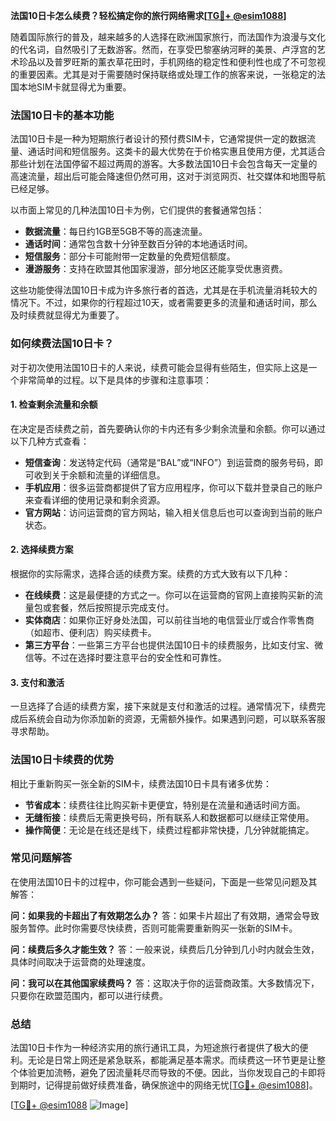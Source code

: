 **法国10日卡怎么续费？轻松搞定你的旅行网络需求[[TG💪+ @esim1088](https://t.me/s/esim1088)]**

随着国际旅行的普及，越来越多的人选择在欧洲国家旅行，而法国作为浪漫与文化的代名词，自然吸引了无数游客。然而，在享受巴黎塞纳河畔的美景、卢浮宫的艺术珍品以及普罗旺斯的薰衣草花田时，手机网络的稳定性和便利性也成了不可忽视的重要因素。尤其是对于需要随时保持联络或处理工作的旅客来说，一张稳定的法国本地SIM卡就显得尤为重要。

### 法国10日卡的基本功能

法国10日卡是一种为短期旅行者设计的预付费SIM卡，它通常提供一定的数据流量、通话时间和短信服务。这类卡的最大优势在于价格实惠且使用方便，尤其适合那些计划在法国停留不超过两周的游客。大多数法国10日卡会包含每天一定量的高速流量，超出后可能会降速但仍然可用，这对于浏览网页、社交媒体和地图导航已经足够。

以市面上常见的几种法国10日卡为例，它们提供的套餐通常包括：

- **数据流量**：每日约1GB至5GB不等的高速流量。
- **通话时间**：通常包含数十分钟至数百分钟的本地通话时间。
- **短信服务**：部分卡可能附带一定数量的免费短信额度。
- **漫游服务**：支持在欧盟其他国家漫游，部分地区还能享受优惠资费。

这些功能使得法国10日卡成为许多旅行者的首选，尤其是在手机流量消耗较大的情况下。不过，如果你的行程超过10天，或者需要更多的流量和通话时间，那么及时续费就显得尤为重要了。

### 如何续费法国10日卡？

对于初次使用法国10日卡的人来说，续费可能会显得有些陌生，但实际上这是一个非常简单的过程。以下是具体的步骤和注意事项：

#### 1. **检查剩余流量和余额**
在决定是否续费之前，首先要确认你的卡内还有多少剩余流量和余额。你可以通过以下几种方式查看：

- **短信查询**：发送特定代码（通常是“BAL”或“INFO”）到运营商的服务号码，即可收到关于余额和流量的详细信息。
- **手机应用**：很多运营商都提供了官方应用程序，你可以下载并登录自己的账户来查看详细的使用记录和剩余资源。
- **官方网站**：访问运营商的官方网站，输入相关信息后也可以查询到当前的账户状态。

#### 2. **选择续费方案**
根据你的实际需求，选择合适的续费方案。续费的方式大致有以下几种：

- **在线续费**：这是最便捷的方式之一。你可以在运营商的官网上直接购买新的流量包或套餐，然后按照提示完成支付。
- **实体商店**：如果你正好身处法国，可以前往当地的电信营业厅或合作零售商（如超市、便利店）购买续费卡。
- **第三方平台**：一些第三方平台也提供法国10日卡的续费服务，比如支付宝、微信等。不过在选择时要注意平台的安全性和可靠性。

#### 3. **支付和激活**
一旦选择了合适的续费方案，接下来就是支付和激活的过程。通常情况下，续费完成后系统会自动为你添加新的资源，无需额外操作。如果遇到问题，可以联系客服寻求帮助。

### 法国10日卡续费的优势

相比于重新购买一张全新的SIM卡，续费法国10日卡具有诸多优势：

- **节省成本**：续费往往比购买新卡更便宜，特别是在流量和通话时间方面。
- **无缝衔接**：续费后无需更换号码，所有联系人和数据都可以继续正常使用。
- **操作简便**：无论是在线还是线下，续费过程都非常快捷，几分钟就能搞定。

### 常见问题解答

在使用法国10日卡的过程中，你可能会遇到一些疑问，下面是一些常见问题及其解答：

**问：如果我的卡超出了有效期怎么办？**
答：如果卡片超出了有效期，通常会导致服务暂停。此时你需要尽快续费，否则可能需要重新购买一张新的SIM卡。

**问：续费后多久才能生效？**
答：一般来说，续费后几分钟到几小时内就会生效，具体时间取决于运营商的处理速度。

**问：我可以在其他国家续费吗？**
答：这取决于你的运营商政策。大多数情况下，只要你在欧盟范围内，都可以进行续费。

### 总结

法国10日卡作为一种经济实用的旅行通讯工具，为短途旅行者提供了极大的便利。无论是日常上网还是紧急联系，都能满足基本需求。而续费这一环节更是让整个体验更加流畅，避免了因流量耗尽而导致的不便。因此，当你发现自己的卡即将到期时，记得提前做好续费准备，确保旅途中的网络无忧[[TG💪+ @esim1088](https://t.me/s/esim1088)]。

[[TG💪+ @esim1088](https://t.me/s/esim1088) ![Image](https://i.postimg.cc/4NQfJmqS/Snipaste-2025-05-13-00-14-12.png)]